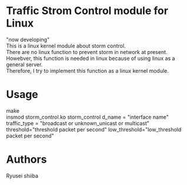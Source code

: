 # Traffic Strom Control module for Linux
"now developing" <br>
This is a linux kernel module about storm control. <br>
There are no linux function to prevent storm in network at present.<br>
Howebver, this function is needed in linux because of using linux as a general server.<br>
Therefore, I try to implement this function as a linux kernel module.<br>

# Usage
make<br>
insmod storm_control.ko storm_control d_name = "interface name" traffic_type = "broadcast or unknown_unicast or multicast" 
threshold="threshold packet per second" low_threshold="low_threshold packet per second"

# Authors
Ryusei shiiba



